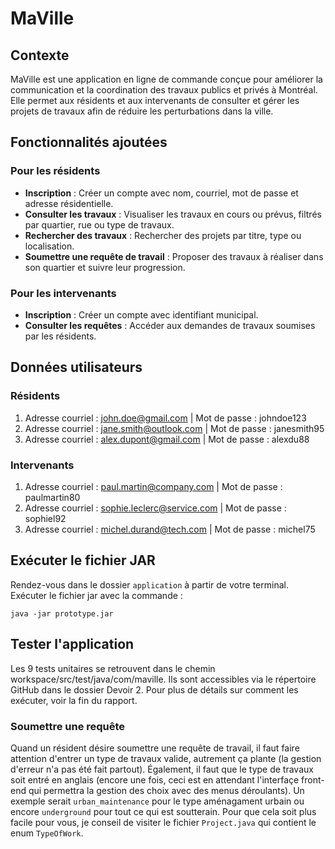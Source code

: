 # MaVille

## Contexte
MaVille est une application en ligne de commande conçue pour améliorer la communication et la coordination des travaux publics et privés à Montréal. Elle permet aux résidents et aux intervenants de consulter et gérer les projets de travaux afin de réduire les perturbations dans la ville.

## Fonctionnalités ajoutées

### Pour les résidents
- **Inscription** : Créer un compte avec nom, courriel, mot de passe et adresse résidentielle.
- **Consulter les travaux** : Visualiser les travaux en cours ou prévus, filtrés par quartier, rue ou type de travaux.
- **Rechercher des travaux** : Rechercher des projets par titre, type ou localisation.
- **Soumettre une requête de travail** : Proposer des travaux à réaliser dans son quartier et suivre leur progression.

### Pour les intervenants
- **Inscription** : Créer un compte avec identifiant municipal.
- **Consulter les requêtes** : Accéder aux demandes de travaux soumises par les résidents.

## Données utilisateurs

### Résidents
1. Adresse courriel : john.doe@gmail.com | Mot de passe : johndoe123
2. Adresse courriel : jane.smith@outlook.com | Mot de passe : janesmith95
3. Adresse courriel : alex.dupont@gmail.com | Mot de passe : alexdu88

### Intervenants
1. Adresse courriel : paul.martin@company.com | Mot de passe : paulmartin80
2. Adresse courriel : sophie.leclerc@service.com | Mot de passe : sophiel92
3. Adresse courriel : michel.durand@tech.com | Mot de passe : michel75

## Exécuter le fichier JAR
Rendez-vous dans le dossier `application` à partir de votre terminal. Exécuter le fichier jar avec la commande :
```shell
java -jar prototype.jar
```
## Tester l'application
Les 9 tests unitaires se retrouvent dans le chemin workspace/src/test/java/com/maville. Ils sont accessibles via le répertoire GitHub dans le dossier Devoir 2. Pour plus de détails sur comment les exécuter, voir la fin du rapport.

### Soumettre une requête
Quand un résident désire soumettre une requête de travail, il faut faire attention d'entrer un type de travaux valide, autrement ça plante (la gestion d'erreur n'a pas été fait partout). Également, il faut que le type de travaux soit entré en anglais (encore une fois, ceci est en attendant l'interfaçe front-end qui permettra la gestion des choix avec des menus déroulants). Un exemple serait `urban_maintenance` pour le type aménagament urbain ou encore `underground` pour tout ce qui est soutterain. Pour que cela soit plus facile pour vous, je conseil de visiter le fichier `Project.java` qui contient le enum `TypeOfWork`. 


